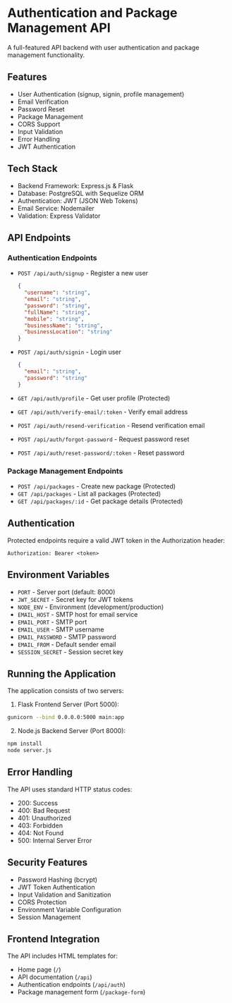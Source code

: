 
# Authentication and Package Management API

A full-featured API backend with user authentication and package management functionality.

## Features

- User Authentication (signup, signin, profile management)
- Email Verification
- Password Reset
- Package Management
- CORS Support
- Input Validation
- Error Handling
- JWT Authentication

## Tech Stack

- Backend Framework: Express.js & Flask
- Database: PostgreSQL with Sequelize ORM
- Authentication: JWT (JSON Web Tokens)
- Email Service: Nodemailer
- Validation: Express Validator

## API Endpoints

### Authentication Endpoints

- `POST /api/auth/signup` - Register a new user
  ```json
  {
    "username": "string",
    "email": "string",
    "password": "string",
    "fullName": "string",
    "mobile": "string",
    "businessName": "string",
    "businessLocation": "string"
  }
  ```

- `POST /api/auth/signin` - Login user
  ```json
  {
    "email": "string",
    "password": "string"
  }
  ```

- `GET /api/auth/profile` - Get user profile (Protected)
- `GET /api/auth/verify-email/:token` - Verify email address
- `POST /api/auth/resend-verification` - Resend verification email
- `POST /api/auth/forgot-password` - Request password reset
- `POST /api/auth/reset-password/:token` - Reset password

### Package Management Endpoints

- `POST /api/packages` - Create new package (Protected)
- `GET /api/packages` - List all packages (Protected)
- `GET /api/packages/:id` - Get package details (Protected)

## Authentication

Protected endpoints require a valid JWT token in the Authorization header:
```
Authorization: Bearer <token>
```

## Environment Variables

- `PORT` - Server port (default: 8000)
- `JWT_SECRET` - Secret key for JWT tokens
- `NODE_ENV` - Environment (development/production)
- `EMAIL_HOST` - SMTP host for email service
- `EMAIL_PORT` - SMTP port
- `EMAIL_USER` - SMTP username
- `EMAIL_PASSWORD` - SMTP password
- `EMAIL_FROM` - Default sender email
- `SESSION_SECRET` - Session secret key

## Running the Application

The application consists of two servers:

1. Flask Frontend Server (Port 5000):
```bash
gunicorn --bind 0.0.0.0:5000 main:app
```

2. Node.js Backend Server (Port 8000):
```bash
npm install
node server.js
```

## Error Handling

The API uses standard HTTP status codes:

- 200: Success
- 400: Bad Request
- 401: Unauthorized
- 403: Forbidden
- 404: Not Found
- 500: Internal Server Error

## Security Features

- Password Hashing (bcrypt)
- JWT Token Authentication
- Input Validation and Sanitization
- CORS Protection
- Environment Variable Configuration
- Session Management

## Frontend Integration

The API includes HTML templates for:
- Home page (`/`)
- API documentation (`/api`)
- Authentication endpoints (`/api/auth`)
- Package management form (`/package-form`)
